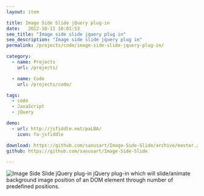 ```yaml
---
layout: item

title: Image Side Slide jQuery plug-in
date:   2012-10-11 10:01:53
seo_title: "Image side slide jquery plug in"
seo_description: "Image side slide jquery plug in"
permalink: /projects/code/image-side-slide-jquery-plug-in/

category:
  - name: Projects
    url: /projects/

  - name: Code
    url: /projects/code/

tags:
  - code
  - JavaScript
  - jQuery

demo:
  - url: http://jsfiddle.net/paLBA/
    icon: fa-jsfiddle

download: https://github.com/sanusart/Image-Side-Slide/archive/master.zip
github: https://github.com/sanusart/Image-Side-Slide

---
```

![Image Side Slide jQuery plug-in]({{site.baseurl}}/uploads/image-side-slide-jquery-plugin_src_1-300x98.png)
jQuery plug-in which will slide/animate background image position of an DOM element through number of predefined positions.